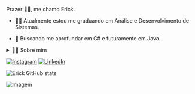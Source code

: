 <!--título-->


<!-- Presentation -->
<p>
    Prazer 🐱‍👤, me chamo Erick.

  - 👨‍💻 Atualmente estou me graduando em Análise e Desenvolvimento de Sistemas.

  - 🔭 Buscando me aprofundar em C# e futuramente em Java.
</p>

<!-- Dropdown -->
<details>
  <summary>👨‍💻 Sobre mim</summary>

  - 💬 Tenho 24 anos, atualmente morando em Pelotas-RS. Estou aprendendo a linguagem C# e pretendendo aprender java.
</details>

<!-- Links -->
[![Instagram](https://img.shields.io/badge/Instagram-E4405F?style=for-the-badge&logo=instagram&logoColor=white)](https://www.instagram.com/rodriigueseriick/)
[![LinkedIn](https://img.shields.io/badge/LinkedIn-0077B5?style=for-the-badge&logo=linkedin&logoColor=white)](https://www.instagram.com/rodriigueseriick/)

<!-- GithubStats -->
![Erick GitHub stats](https://github-readme-stats.vercel.app/api?username=oerique&show_icons=true&theme=gotham)


<!-- GIF -->
<p align="left">
  <img align="center" src="https://github.com/OErique/gif/blob/main/aadf9d097b89e17176ad1e5151fe655f.gif" alt="Imagem">
</p>
